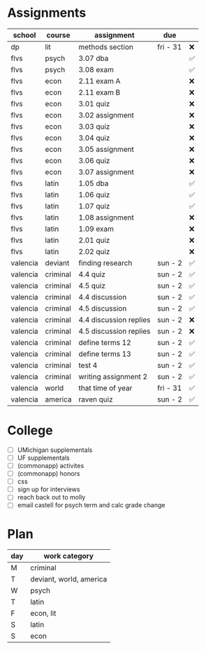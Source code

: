 # Assignments 
| school   | course   | assignment                      | due      |    |
|----------|----------|---------------------------------|----------|----|
| dp       | lit      | methods section                 | fri - 31 | ❌ |
| flvs     | psych    | 3.07 dba                        |          | ✅ |
| flvs     | psych    | 3.08 exam                       |          | ✅ |
| flvs     | econ     | 2.11 exam A                     |          | ❌ |
| flvs     | econ     | 2.11 exam B                     |          | ❌ |
| flvs     | econ     | 3.01 quiz                       |          | ❌ |
| flvs     | econ     | 3.02 assignment                 |          | ❌ |
| flvs     | econ     | 3.03 quiz                       |          | ❌ |
| flvs     | econ     | 3.04 quiz                       |          | ❌ |
| flvs     | econ     | 3.05 assignment                 |          | ❌ |
| flvs     | econ     | 3.06 quiz                       |          | ❌ |
| flvs     | econ     | 3.07 assignment                 |          | ❌ |
| flvs     | latin    | 1.05 dba                        |          | ✅ |
| flvs     | latin    | 1.06 quiz                       |          | ✅ |
| flvs     | latin    | 1.07 quiz                       |          | ✅ |
| flvs     | latin    | 1.08 assignment                 |          | ❌ |
| flvs     | latin    | 1.09 exam                       |          | ❌ |
| flvs     | latin    | 2.01 quiz                       |          | ❌ |
| flvs     | latin    | 2.02 quiz                       |          | ❌ |
| valencia | deviant  | finding research                | sun - 2  | ✅ |
| valencia | criminal | 4.4 quiz                        | sun - 2  | ✅ |
| valencia | criminal | 4.5 quiz                        | sun - 2  | ✅ |
| valencia | criminal | 4.4 discussion                  | sun - 2  | ✅ |
| valencia | criminal | 4.5 discussion                  | sun - 2  | ✅ |
| valencia | criminal | 4.4 discussion replies          | sun - 2  | ❌ |
| valencia | criminal | 4.5 discussion replies          | sun - 2  | ❌ |
| valencia | criminal | define terms 12                 | sun - 2  | ✅ |
| valencia | criminal | define terms 13                 | sun - 2  | ✅ |
| valencia | criminal | test 4                          | sun - 2  | ✅ |
| valencia | criminal | writing assignment 2            | sun - 2  | ✅ |
| valencia | world    | that time of year               | fri - 31 | ✅ |
| valencia | america  | raven quiz                      | sun - 2  | ✅ |

# College 
* [ ] UMichigan supplementals
* [ ] UF supplementals
* [ ] (commonapp) activites
* [ ] (commonapp) honors
* [ ] css
* [ ] sign up for interviews
* [ ] reach back out to molly
* [ ] email castell for psych term and calc grade change

# Plan 
| day | work category           |
|-----|-------------------------|
| M   | criminal                |
| T   | deviant, world, america |
| W   | psych                   |
| T   | latin                   |
| F   | econ, lit               |
| S   | latin                   |
| S   | econ                    |
